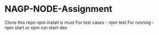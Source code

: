 # NAGP-NODE-Assignment
Clone this repo
npm install is must
For test cases - npm test
For running - npm start or npm run start-dev